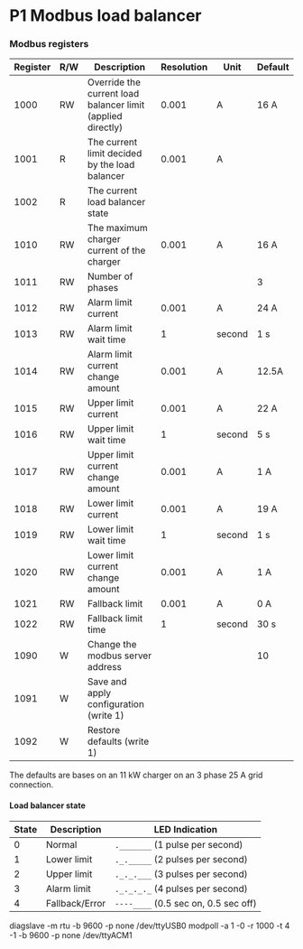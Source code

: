 # P1 Modbus load balancer

[//]: # (This firmware connects to a P1 smart meter and stores the necesaary values in modbus registers needed for the load)

[//]: # (balancing functionality of the ABB Terra AC EV charger.)

[//]: # ()

[//]: # (This is only tested with a Sagemcom XS210 smart meter, but could easily be adapted for other ESMR/DSMR formats.)

[//]: # ()

[//]: # (P1 output will be also be available on the USB port of the Raspberrt Pi Pico.)

### Modbus registers

| Register | R/W | Description                                                 | Resolution | Unit   | Default |
|----------|-----|-------------------------------------------------------------|------------|--------|---------|
| 1000     | RW  | Override the current load balancer limit (applied directly) | 0.001      | A      | 16 A    |
| 1001     | R   | The current limit decided by the load balancer              | 0.001      | A      |         |
| 1002     | R   | The current load balancer state                             |            |        |         |
| 1010     | RW  | The maximum charger current of the charger                  | 0.001      | A      | 16 A    |
| 1011     | RW  | Number of phases                                            |            |        | 3       |
| 1012     | RW  | Alarm limit current                                         | 0.001      | A      | 24 A    |
| 1013     | RW  | Alarm limit wait time                                       | 1          | second | 1 s     |
| 1014     | RW  | Alarm limit current change amount                           | 0.001      | A      | 12.5A   |
| 1015     | RW  | Upper limit current                                         | 0.001      | A      | 22 A    |
| 1016     | RW  | Upper limit wait time                                       | 1          | second | 5 s     |
| 1017     | RW  | Upper limit current change amount                           | 0.001      | A      | 1 A     |
| 1018     | RW  | Lower limit current                                         | 0.001      | A      | 19 A    |
| 1019     | RW  | Lower limit wait time                                       | 1          | second | 1 s     |
| 1020     | RW  | Lower limit current change amount                           | 0.001      | A      | 1 A     |
| 1021     | RW  | Fallback limit                                              | 0.001      | A      | 0 A     |
| 1022     | RW  | Fallback limit time                                         | 1          | second | 30 s    |
| 1090     | W   | Change the modbus server address                            |            |        | 10      |
| 1091     | W   | Save and apply configuration (write 1)                      |            |        |         |
| 1092     | W   | Restore defaults (write 1)                                  |            |        |         |

The defaults are bases on an 11 kW charger on an 3 phase 25 A grid connection.

#### Load balancer state

| State | Description    | LED Indication                       |
|-------|----------------|--------------------------------------|
| 0     | Normal         | `._______` (1 pulse per second)      |
| 1     | Lower limit    | `._._____` (2 pulses per second)     |
| 2     | Upper limit    | `._._.___` (3 pulses per second)     |
| 3     | Alarm limit    | `._._._._` (4 pulses per second)     |
| 4     | Fallback/Error | `----____` (0.5 sec on, 0.5 sec off) |


diagslave -m rtu -b 9600 -p none /dev/ttyUSB0
modpoll -a 1 -0 -r 1000 -t 4 -1 -b 9600 -p none /dev/ttyACM1

